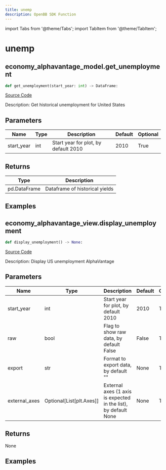 ```yaml
---
title: unemp
description: OpenBB SDK Function
---
```


import Tabs from '@theme/Tabs';
import TabItem from '@theme/TabItem';

# unemp

<Tabs>
<TabItem value="model" label="Model" default>

## economy_alphavantage_model.get_unemployment

```python title='openbb_terminal/economy/alphavantage_model.py'
def get_unemployment(start_year: int) -> DataFrame:
```
[Source Code](https://github.com/OpenBB-finance/OpenBBTerminal/tree/main/openbb_terminal/economy/alphavantage_model.py#L283)

Description: Get historical unemployment for United States

## Parameters

| Name | Type | Description | Default | Optional |
| ---- | ---- | ----------- | ------- | -------- |
| start_year | int | Start year for plot, by default 2010 | 2010 | True |

## Returns

| Type | Description |
| ---- | ----------- |
| pd.DataFrame | Dataframe of historical yields |

## Examples



</TabItem>
<TabItem value="view" label="View">

## economy_alphavantage_view.display_unemployment

```python title='openbb_terminal/decorators.py'
def display_unemployment() -> None:
```
[Source Code](https://github.com/OpenBB-finance/OpenBBTerminal/tree/main/openbb_terminal/decorators.py#L377)

Description: Display US unemployment AlphaVantage

## Parameters

| Name | Type | Description | Default | Optional |
| ---- | ---- | ----------- | ------- | -------- |
| start_year | int | Start year for plot, by default 2010 | 2010 | True |
| raw | bool | Flag to show raw data, by default False | False | True |
| export | str | Format to export data, by default "" | None | True |
| external_axes | Optional[List[plt.Axes]] | External axes (1 axis is expected in the list), by default None | None | True |

## Returns

None

## Examples



</TabItem>
</Tabs>